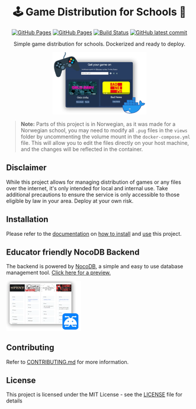 <div align="center">

# 🕹️ Game Distribution for Schools 🏫
[![GitHub Pages](https://badgen.net/badge/demo/github%20pages/?icon=chrome)](https://sondregronas.github.io/EduGameDist/)
[![GitHub Pages](https://badgen.net/badge/docs/github%20pages/?icon=chrome)](https://sondregronas.github.io/EduGameDist/docs)
[![Build Status](https://img.shields.io/github/actions/workflow/status/sondregronas/EduGameDist/CI.yml?branch=main)](https://github.com/sondregronas/EduGameDist/)
[![GitHub latest commit](https://img.shields.io/github/last-commit/sondregronas/EduGameDist)](https://github.com/sondregronas/EduGameDist/commit/)

Simple game distribution for schools. Dockerized and ready to deploy.

<img src=".github/media/preview.webp" width="50%">

</div>

> **Note:** Parts of this project is in Norwegian, as it was made for a Norwegian school, you may need to modify all `.pug` files in the `views` folder by uncommenting the volume mount in the `docker-compose.yml` file. This will allow you to edit the files directly on your host machine, and the changes will be reflected in the container.

## Disclaimer
While this project allows for managing distribution of games or any files over the internet, it's only intended for local and internal use. Take additional precautions to ensure the service is only accessible to those eligible by law in your area. Deploy at your own risk.

## Installation
Please refer to the [documentation](https://sondregronas.github.io/EduGameDist/docs) on [how to install](https://sondregronas.github.io/EduGameDist/docs/Installation/docker/) and [use](https://sondregronas.github.io/EduGameDist/docs/Usage/Adding-games/) this project.

## Educator friendly NocoDB Backend
The backend is powered by [NocoDB](https://nocodb.com/), a simple and easy to use database management tool. [Click here for a preview.](https://sondregronas.github.io/EduGameDist/docs/Gallery/Nocodb/)

<img src=".github/media/preview_db.webp" width="40%">

## Contributing
Refer to [CONTRIBUTING.md](CONTRIBUTING.md) for more information.

## License
This project is licensed under the MIT License - see the [LICENSE](LICENSE) file for details
